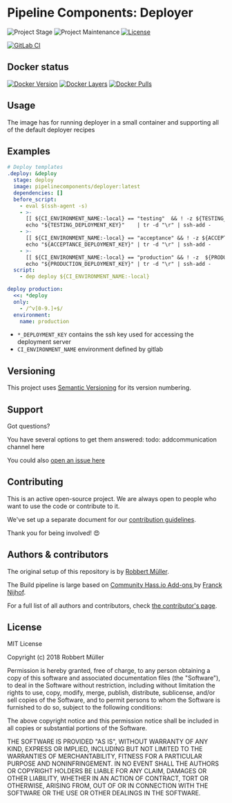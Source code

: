 # Pipeline Components: Deployer

![Project Stage][project-stage-shield]
![Project Maintenance][maintenance-shield]
[![License][license-shield]](LICENSE.md)

[![GitLab CI][gitlabci-shield]][gitlabci]

## Docker status

[![Docker Version][version-shield]][microbadger]
[![Docker Layers][layers-shield]][microbadger]
[![Docker Pulls][pulls-shield]][dockerhub]

## Usage

The image has for running deployer in a small container and supporting all of
the default deployer recipes

## Examples

```yaml
# Deploy templates
.deploy: &deploy
  stage: deploy
  image: pipelinecomponents/deployer:latest
  dependencies: []
  before_script:
    - eval $(ssh-agent -s)
    - >-
      [[ ${CI_ENVIRONMENT_NAME:-local} == "testing"  && ! -z ${TESTING_DEPLOYMENT_KEY} ]] &&
      echo "${TESTING_DEPLOYMENT_KEY}"    | tr -d "\r" | ssh-add -
    - >-
      [[ ${CI_ENVIRONMENT_NAME:-local} == "acceptance" && ! -z ${ACCEPTANCE_DEPLOYMENT_KEY} ]] &&
      echo "${ACCEPTANCE_DEPLOYMENT_KEY}" | tr -d "\r" | ssh-add -
    - >-
      [[ ${CI_ENVIRONMENT_NAME:-local} == "production" && ! -z  ${PRODUCTION_DEPLOYMENT_KEY} ]] &&
      echo "${PRODUCTION_DEPLOYMENT_KEY}" | tr -d "\r" | ssh-add -
  script:
    - dep deploy ${CI_ENVIRONMENT_NAME:-local}

deploy production:
  <<: *deploy
  only:
    - /^v[0-9.]+$/
  environment:
    name: production
```

- `*_DEPLOYMENT_KEY` contains the ssh key used for accessing the deployment server
- `CI_ENVIRONMENT_NAME` environment defined by gitlab

## Versioning

This project uses [Semantic Versioning][semver] for its version numbering.

## Support

Got questions?

You have several options to get them answered:
todo: addcommunication channel here

You could also [open an issue here][issue]

## Contributing

This is an active open-source project. We are always open to people who want to
use the code or contribute to it.

We've set up a separate document for our [contribution guidelines](CONTRIBUTING.md).

Thank you for being involved! :heart_eyes:

## Authors & contributors

The original setup of this repository is by [Robbert Müller][mjrider].

The Build pipeline is large based on [Community Hass.io Add-ons
][hassio-addons] by [Franck Nijhof][frenck].

For a full list of all authors and contributors,
check [the contributor's page][contributors].

## License

MIT License

Copyright (c) 2018 Robbert Müller

Permission is hereby granted, free of charge, to any person obtaining a copy
of this software and associated documentation files (the "Software"), to deal
in the Software without restriction, including without limitation the rights
to use, copy, modify, merge, publish, distribute, sublicense, and/or sell
copies of the Software, and to permit persons to whom the Software is
furnished to do so, subject to the following conditions:

The above copyright notice and this permission notice shall be included in all
copies or substantial portions of the Software.

THE SOFTWARE IS PROVIDED "AS IS", WITHOUT WARRANTY OF ANY KIND, EXPRESS OR
IMPLIED, INCLUDING BUT NOT LIMITED TO THE WARRANTIES OF MERCHANTABILITY,
FITNESS FOR A PARTICULAR PURPOSE AND NONINFRINGEMENT. IN NO EVENT SHALL THE
AUTHORS OR COPYRIGHT HOLDERS BE LIABLE FOR ANY CLAIM, DAMAGES OR OTHER
LIABILITY, WHETHER IN AN ACTION OF CONTRACT, TORT OR OTHERWISE, ARISING FROM,
OUT OF OR IN CONNECTION WITH THE SOFTWARE OR THE USE OR OTHER DEALINGS IN THE
SOFTWARE.

[commits]: https://gitlab.com/pipeline-components/deployer/commits/master
[contributors]: https://gitlab.com/pipeline-components/deployer/graphs/master
[dockerhub]: https://hub.docker.com/r/pipelinecomponents/deployer
[license-shield]: https://img.shields.io/badge/License-MIT-green.svg
[mjrider]: https://gitlab.com/mjrider
[gitlabci-shield]: https://img.shields.io/gitlab/pipeline/pipeline-components/deployer.svg
[gitlabci]: https://gitlab.com/pipeline-components/deployer/commits/master
[issue]: https://gitlab.com/pipeline-components/deployer/issues
[keepchangelog]: http://keepachangelog.com/en/1.0.0/
[layers-shield]: https://images.microbadger.com/badges/image/pipelinecomponents/deployer.svg
[maintenance-shield]: https://img.shields.io/maintenance/yes/2018.svg
[microbadger]: https://microbadger.com/images/pipelinecomponents/deployer
[project-stage-shield]: https://img.shields.io/badge/project%20stage-production%20ready-brightgreen.svg
[pulls-shield]: https://img.shields.io/docker/pulls/pipelinecomponents/deployer.svg
[releases]: https://gitlab.com/pipeline-components/deployer/tags
[repository]: https://gitlab.com/pipeline-components/repository
[semver]: http://semver.org/spec/v2.0.0.html
[version-shield]: https://images.microbadger.com/badges/version/pipelinecomponents/deployer.svg

[frenck]: https://github.com/frenck
[hassio-addons]: https://github.com/hassio-addons
